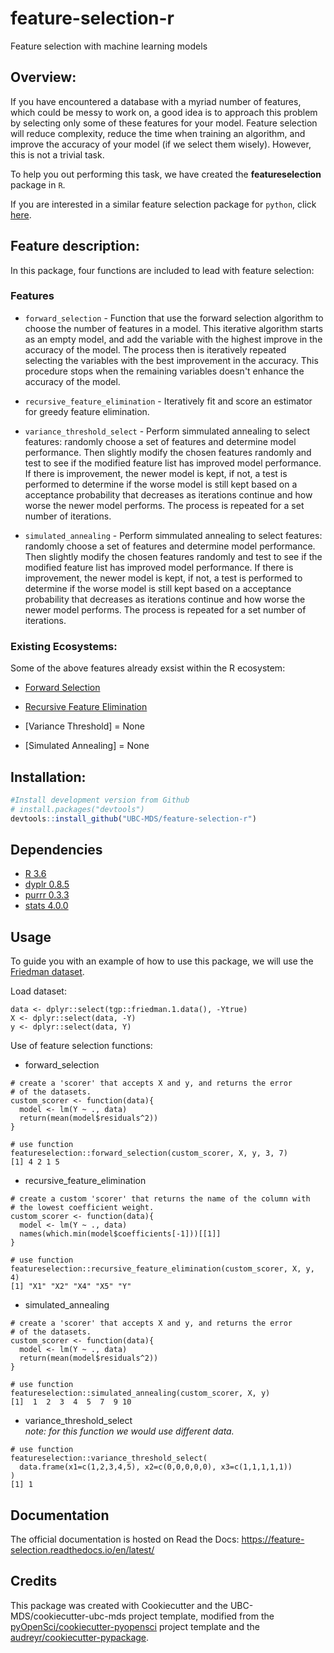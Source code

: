 # feature-selection-r
Feature selection with machine learning models

## Overview:
If you have encountered a database with a myriad number of features, which could be messy to work on, a good idea is to approach this problem by selecting only some of these features for your model. Feature selection will reduce complexity, reduce the time when training an algorithm, and improve the accuracy of your model (if we select them wisely). However, this is not a trivial task. 

To help you out performing this task, we have created the **featureselection** package in `R`.

If you are interested in a similar feature selection package for `python`, click [here](https://github.com/UBC-MDS/feature-selection-python).

## Feature description:
In this package, four functions are included to lead with feature selection:

### Features

* `forward_selection` - Function that use the forward selection algorithm to choose the number of features in a model. This iterative algorithm starts as an empty model, and add the variable with the highest improve in the accuracy of the model. The process then is iteratively repeated selecting the variables with the best improvement in the accuracy. This procedure stops when the remaining variables doesn't enhance the accuracy of the model.  

* `recursive_feature_elimination` - Iteratively fit and score an estimator for greedy feature elimination.

* `variance_threshold_select` - Perform simmulated annealing to select features: randomly choose a set of features and determine model performance. Then slightly modify the chosen features randomly and test to see if the modified feature list has improved model performance. If there is improvement, the newer model is kept, if not, a test is performed to determine if the worse model is still kept based on a acceptance probability that decreases as iterations continue and how worse the newer model performs. The process is repeated for a set number of iterations.

* `simulated_annealing` - Perform simmulated annealing to select features: randomly choose a set of features and determine model performance. Then slightly modify the chosen features randomly and test to see if the modified feature list has improved model performance. If there is improvement, the newer model is kept, if not, a test is performed to determine if the worse model is still kept based on a acceptance probability that decreases as iterations continue and how worse the newer model performs. The process is repeated for a set number of iterations.

### Existing Ecosystems:
Some of the above features already exsist within the R ecosystem:

- [Forward Selection](https://www.rdocumentation.org/packages/MXM/versions/0.9.4/topics/Forward%20selection)

- [Recursive Feature Elimination](https://www.rdocumentation.org/packages/caret/versions/6.0-85/topics/rfe)

- [Variance Threshold] = None

- [Simulated Annealing] = None

## Installation:

``` r
#Install development version from Github
# install.packages("devtools")
devtools::install_github("UBC-MDS/feature-selection-r")
```

## Dependencies

- [R 3.6](https://www.r-project.org/)
- [dyplr 0.8.5](https://dplyr.tidyverse.org/)
- [purrr 0.3.3](https://purrr.tidyverse.org/)
- [stats 4.0.0](https://stat.ethz.ch/R-manual/R-devel/library/stats/html/00Index.html)

## Usage

To guide you with an example of how to use this package, we will use the [Friedman dataset](https://www.rdocumentation.org/packages/tgp/versions/2.4-14/topics/friedman.1.data).

Load dataset:
```
data <- dplyr::select(tgp::friedman.1.data(), -Ytrue)
X <- dplyr::select(data, -Y)
y <- dplyr::select(data, Y)
```

Use of feature selection functions:

- forward_selection
```
# create a 'scorer' that accepts X and y, and returns the error
# of the datasets.
custom_scorer <- function(data){
  model <- lm(Y ~ ., data)
  return(mean(model$residuals^2))
}

# use function
featureselection::forward_selection(custom_scorer, X, y, 3, 7)
[1] 4 2 1 5
```

- recursive_feature_elimination
```
# create a custom 'scorer' that returns the name of the column with
# the lowest coefficient weight.
custom_scorer <- function(data){
  model <- lm(Y ~ ., data)
  names(which.min(model$coefficients[-1]))[[1]]
}

# use function
featureselection::recursive_feature_elimination(custom_scorer, X, y, 4)
[1] "X1" "X2" "X4" "X5" "Y"
```

- simulated_annealing
```
# create a 'scorer' that accepts X and y, and returns the error
# of the datasets.
custom_scorer <- function(data){
  model <- lm(Y ~ ., data)
  return(mean(model$residuals^2))
}

# use function
featureselection::simulated_annealing(custom_scorer, X, y)
[1]  1  2  3  4  5  7  9 10
```

- variance_threshold_select  
*note: for this function we would use different data.*
```
# use function
featureselection::variance_threshold_select(
  data.frame(x1=c(1,2,3,4,5), x2=c(0,0,0,0,0), x3=c(1,1,1,1,1))
)
[1] 1
```

## Documentation
The official documentation is hosted on Read the Docs: <https://feature-selection.readthedocs.io/en/latest/>

## Credits
This package was created with Cookiecutter and the UBC-MDS/cookiecutter-ubc-mds project template, modified from the [pyOpenSci/cookiecutter-pyopensci](https://github.com/pyOpenSci/cookiecutter-pyopensci) project template and the [audreyr/cookiecutter-pypackage](https://github.com/audreyr/cookiecutter-pypackage).
